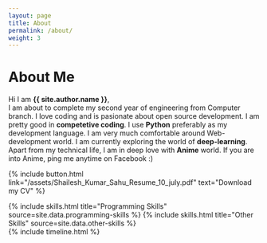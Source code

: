 ```yaml
---
layout: page
title: About
permalink: /about/
weight: 3
---
```


# **About Me**

Hi I am **{{ site.author.name }}**,<br>
I am about to complete my second year of engineering from Computer branch. I love coding and is pasionate about open source development. I am pretty good in <strong>competetive coding</strong>. I use <strong>Python</strong> preferably as my development language. I am very much comfortable around Web-development world. I am currently exploring the world of <strong>deep-learning</strong>.<br>Apart from my technical life, I am in deep love with <strong>Anime</strong> world. If you are into Anime, ping me anytime on Facebook :)

<p class="text-center">
{% include button.html link="/assets/Shailesh_Kumar_Sahu_Resume_10_july.pdf" text="Download my CV" %}
</p>

<div class="row">
{% include skills.html title="Programming Skills" source=site.data.programming-skills %}
{% include skills.html title="Other Skills" source=site.data.other-skills %}
</div>

<div class="row">
{% include timeline.html %}
</div>
